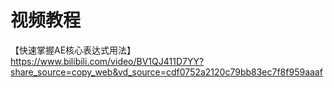 # 视频教程

【快速掌握AE核心表达式用法】 https://www.bilibili.com/video/BV1QJ411D7YY?share_source=copy_web&vd_source=cdf0752a2120c79bb83ec7f8f959aaaf